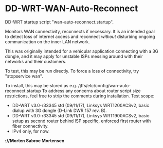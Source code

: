 # DD-WRT-WAN-Auto-Reconnect

DD-WRT startup script "wan-auto-reconnect.startup".

Monitors WAN connectivity, reconnects if necessary.
It is an intended goal to detect loss of internet access and reconnect
_without_ disturbing ongoing communication on the inner LAN network.

This was originally intended for a vehicular application connecting with a 3G
dongle, and it may apply for unstable ISPs messing around with their networks
and their customers.

To test, this may be run directly.
To force a loss of connectivity, try "stopservice wan".

To install, this may be stored as e.g.
/jffs/etc/config/wan-auto-reconnect.startup
To address any concerns about router script size restrictions, feel free to strip the comments during installation.
Test scope:
* DD-WRT v3.0-r33345 std (09/11/17), Linksys WRT1200ACSv2, basic dialup with 3G dongle (D-Link DWR 157 rev. B).
* DD-WRT v3.0-r33345 std (09/11/17), Linksys WRT1900ACSv2, basic setup as second router behind ISP specific, enforced first router with fiber connectivity.
* IPv4 only, for now.

**://Morten Sabroe Mortensen**
